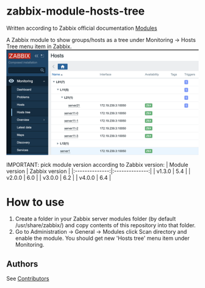 # zabbix-module-hosts-tree
Written according to Zabbix official documentation [Modules](https://www.zabbix.com/documentation/current/en/devel/modules/file_structure)

A Zabbix module to show groups/hosts as a tree under Monitoring -> Hosts Tree menu item in Zabbix.
![screenshot](screenshots/zabbix-module-hosts-tree-1.png)

IMPORTANT: pick module version according to Zabbix version:
| Module version | Zabbix version |
|:--------------:|:--------------:|
|     v1.3.0     |     5.4        |
|     v2.0.0     |     6.0        |
|     v3.0.0     |     6.2        |
|     v4.0.0     |     6.4        |

# How to use
1) Create a folder in your Zabbix server modules folder (by default /usr/share/zabbix/) and copy contents of this repository into that folder.
2) Go to Administration -> General -> Modules click Scan directory and enable the module. You should get new 'Hosts tree' menu item under Monitoring.

## Authors
See [Contributors](https://github.com/BGmot/zabbix-module-hosts-tree/graphs/contributors)
